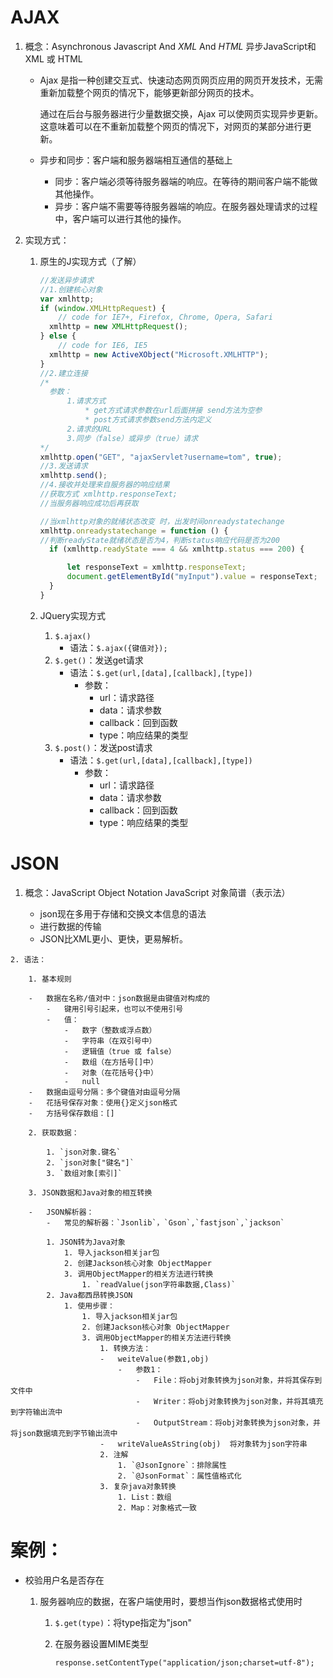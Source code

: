 # AJAX

 1.    概念：Asynchronous Javascript And *XML* And *HTML*   异步JavaScript和XML 或 HTML

       -   Ajax 是指一种创建交互式、快速动态网页网页应用的网页开发技术，无需重新加载整个网页的情况下，能够更新部分网页的技术。

           通过在后台与服务器进行少量数据交换，Ajax 可以使网页实现异步更新。这意味着可以在不重新加载整个网页的情况下，对网页的某部分进行更新。

       -   异步和同步：客户端和服务器端相互通信的基础上

           -   同步：客户端必须等待服务器端的响应。在等待的期间客户端不能做其他操作。
           -   异步：客户端不需要等待服务器端的响应。在服务器处理请求的过程中，客户端可以进行其他的操作。

 2.    实现方式：

        1.    原生的J实现方式（了解）

              ```javascript
              //发送异步请求
              //1.创建核心对象
              var xmlhttp;
              if (window.XMLHttpRequest) {
                  // code for IE7+, Firefox, Chrome, Opera, Safari
              	xmlhttp = new XMLHttpRequest();
              } else {
                  // code for IE6, IE5
              	xmlhttp = new ActiveXObject("Microsoft.XMLHTTP");
              }
              //2.建立连接
              /*
              	参数：
              		1.请求方式
              			* get方式请求参数在url后面拼接 send方法为空参
              			* post方式请求参数send方法内定义
              		2.请求的URL
              		3.同步（false）或异步（true）请求
              */
              xmlhttp.open("GET", "ajaxServlet?username=tom", true);
              //3.发送请求
              xmlhttp.send();
              //4.接收并处理来自服务器的响应结果
              //获取方式 xmlhttp.responseText;
              //当服务器响应成功后再获取
              
              //当xmlhttp对象的就绪状态改变 时，出发时间onreadystatechange
              xmlhttp.onreadystatechange = function () {
              //判断readyState就绪状态是否为4，判断status响应代码是否为200
              	if (xmlhttp.readyState === 4 && xmlhttp.status === 200) {
              
              		let responseText = xmlhttp.responseText;
              		document.getElementById("myInput").value = responseText;
              	}
              }
              ```

              

        2.    JQuery实现方式

               	1. `$.ajax()`
                   -   语法：`$.ajax({键值对});`
               	2. `$.get()`：发送get请求
                   -   语法：`$.get(url,[data],[callback],[type])`
                       -   参数：
                           -   url：请求路径
                           -   data：请求参数
                           -   callback：回到函数
                           -   type：响应结果的类型
               	3. `$.post()`：发送post请求
                   -   语法：`$.get(url,[data],[callback],[type])`
                       -   参数：
                           -   url：请求路径
                           -   data：请求参数
                           -   callback：回到函数
                           -   type：响应结果的类型

# JSON

 1.    概念：JavaScript Object Notation         JavaScript 对象简谱（表示法）

       -   json现在多用于存储和交换文本信息的语法
       -   进行数据的传输
       -   JSON比XML更小、更快，更易解析。

	2. 语法：

    	1. 基本规则

        -   数据在名称/值对中：json数据是由键值对构成的
            -   键用引号引起来，也可以不使用引号
            -   值：
                -   数字（整数或浮点数）
                -   字符串（在双引号中）
                -   逻辑值（true 或 false）
                -   数组（在方括号[]中）
                -   对象（在花括号{}中）
                -   null
        -   数据由逗号分隔：多个键值对由逗号分隔
        -   花括号保存对象：使用{}定义json格式
        -   方括号保存数组：[]

    	2. 获取数据：

        	1. `json对象.键名`
        	2. `json对象["键名"]`
        	3. `数组对象[索引]`

    	3. JSON数据和Java对象的相互转换

        -   JSON解析器：
            -   常见的解析器：`Jsonlib`，`Gson`,`fastjson`,`jackson`

        	1. JSON转为Java对象
            	1. 导入jackson相关jar包
            	2. 创建Jackson核心对象 ObjectMapper
            	3. 调用ObjectMapper的相关方法进行转换
                	1. `readValue(json字符串数据,Class)`
        	2. Java都西昂转换JSON
            	1. 使用步骤：
                	1. 导入jackson相关jar包
                	2. 创建Jackson核心对象 ObjectMapper
                	3. 调用ObjectMapper的相关方法进行转换
                    	1. 转换方法：
                        -   weiteValue(参数1,obj)
                            -   参数1：
                                -   File：将obj对象转换为json对象，并将其保存到文件中
                                -   Writer：将obj对象转换为json对象，并将其填充到字符输出流中
                                -   OutputStream：将obj对象转换为json对象，并将json数据填充到字节输出流中
                        -   writeValueAsString(obj)  将对象转为json字符串
                    	2. 注解
                        	1. `@JsonIgnore`：排除属性
                        	2. `@JsonFormat`：属性值格式化
                    	3. 复杂java对象转换
                        	1. List：数组
                        	2. Map：对象格式一致

# 案例：

 -    校验用户名是否存在

      1.  服务器响应的数据，在客户端使用时，要想当作json数据格式使用时

          1.  `$.get(type)`：将type指定为"json"

          2.  在服务器设置MIME类型

              `response.setContentType("application/json;charset=utf-8");`



